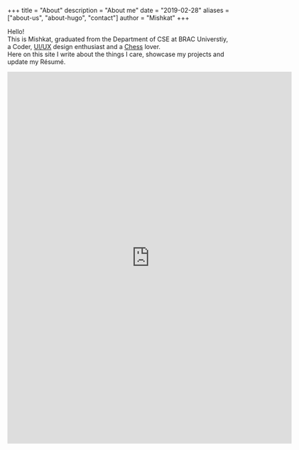 +++
title = "About"
description = "About me"
date = "2019-02-28"
aliases = ["about-us", "about-hugo", "contact"]
author = "Mishkat"
+++

Hello!\
This is Mishkat, graduated from the Department of CSE at BRAC Universtiy, a Coder, [UI/UX](https://www.behance.net/shmishkat "Behance | shmishkat") design enthusiast and a [Chess](https://lichess.org/@/sh-mishkat "Lichess | sh-mishkat") lover. \
Here on this site I write about the things I care, showcase my projects and update my Résumé.

<iframe src="https://docs.google.com/forms/d/e/1FAIpQLSfve4XR1L0Ab3CrX3P5xE9OpgniBp8SdH7rsdCX1GSBEiWq3g/viewform?embedded=true" width="640" height="837" frameborder="0" marginheight="0" marginwidth="0">Loading…</iframe>